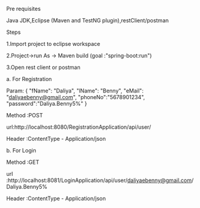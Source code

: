 Pre requisites

Java JDK,Eclipse (Maven and TestNG plugin),restClient/postman 

Steps 

1.Import project to eclipse workspace

2.Project->run As -> Maven build (goal :"spring-boot:run") 

3.Open rest client or postman

  a. For Registration
  
  Param:
  {
   "fName": "Daliya",
    "lName": "Benny",
    "eMail": "daliyaebenny@gmail.com",
    "phoneNo":"5678901234",
    "password":"Daliya.Benny5%"
 }
 
 Method :POST
 
 url:http://localhost:8080/RegistrationApplication/api/user/
 
 Header :ContentType - Application/json
 
 b. For Login
 
 Method :GET
 
 url :http://localhost:8081/LoginApplication/api/user/daliyaebenny@gmail.com/Daliya.Benny5%
 
 Header :ContentType - Application/json
 
 

